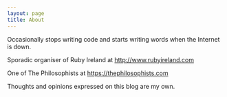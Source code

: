 ```yaml
---
layout: page
title: About
---
```


Occasionally stops writing code and starts writing words when the
Internet is down.

Sporadic organiser of Ruby Ireland at http://www.rubyireland.com

One of The Philosophists at https://thephilosophists.com

Thoughts and opinions expressed on this blog are my own.

